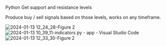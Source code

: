 Python Get support and resistance levels

Produce buy / sell signals based on those levels, works on any timeframe.

![2024-01-13 12_24_28-Figure 2](https://github.com/slegaitis/trading_support_resistance_python/assets/6602657/0dc9822d-eae9-41b5-951b-b09802ef5e65)
![2024-01-13 10_39_11-indicators py - app - Visual Studio Code](https://github.com/slegaitis/trading_support_resistance_python/assets/6602657/08a6e101-8618-4f9f-b3eb-7048ace52ca8)
![2024-01-13 12_33_30-Figure 2](https://github.com/slegaitis/trading_support_resistance_python/assets/6602657/1dd9d314-3a67-45d6-88d3-a97cee2d0fe3)
